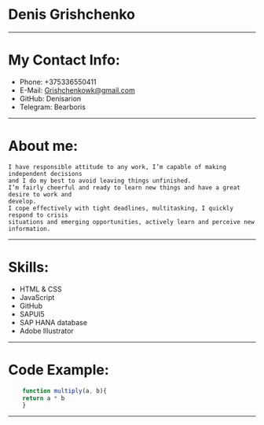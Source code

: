 # Denis Grishchenko

---

# My Contact Info:
   * Phone: +375336550411
   * E-Mail: Grishchenkowk@gmail.com
   * GitHub: Denisarion
   * Telegram: Bearboris

---

# About me:

```
I have responsible attitude to any work, I’m capable of making independent decisions
and I do my best to avoid leaving things unfinished.
I’m fairly cheerful and ready to learn new things and have a great desire to work and
develop.
I cope effectively with tight deadlines, multitasking, I quickly respond to crisis
situations and emerging opportunities, actively learn and perceive new information.
```

---

# Skills:
   * HTML & CSS
   * JavaScript
   * GitHub
   * SAPUI5
   * SAP HANA database
   * Adobe Illustrator

---

# Code Example:

``` JavaScript
    function multiply(a, b){
    return a * b
    }
```

---